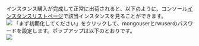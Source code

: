 インスタンス購入が完成して正常に出荷されると、以下のように、コンソール[インスタンスリストページ](https://console.cloud.tencent.com/mongodb)で該当インスタンスを見ることができます。<br>
![](https://main.qcloudimg.com/raw/349b681a43275ccc0c3d79f54dea421f.png)
「まず初期化してください」をクリックして、mongouserとrwuserのパスワードを設定します。ポップアップは以下のとおりです。<br>
![](https://main.qcloudimg.com/raw/042e6a5a5d4da7eb73e3df906644e84d.png)

